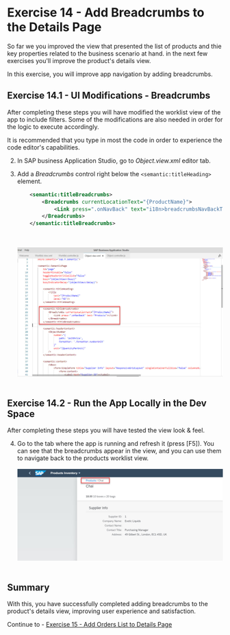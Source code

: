 # Exercise 14 - Add Breadcrumbs to the Details Page

So far we you improved the view that presented the list of products and thie key properties related to the business scenario at hand. in the next few exercises you'll improve the product's details view.

In this exercise, you will improve app navigation by adding breadcrumbs.

## Exercise 14.1 - UI Modifications - Breadcrumbs

After completing these steps you will have modified the worklist view of the app to include filters. Some of the modifications are also needed in order for the logic to execute accordingly.

It is recommended that you type in most the code in order to experience the code editor's capabilities.

2. In SAP business Application Studio, go to *Object.view.xml* editor tab.

3. Add a *Breadcrumbs* control right below the `<semantic:titleHeading>` element.
    ```xml
        <semantic:titleBreadcrumbs>
            <Breadcrumbs currentLocationText="{ProductName}">
                <Link press=".onNavBack" text="i18n>breadcrumbsNavBackTitle"></Link>
            </Breadcrumbs>
        </semantic:titleBreadcrumbs>

    ```

    <br><br>![](images/2020-10_BAS_Object_View_Breadcrumbs_.jpg)<br><br>

## Exercise 14.2 - Run the App Locally in the Dev Space

After completing these steps you will have tested the view look & feel.

4.	Go to the tab where the app is running and refresh it (press [F5]). You can see that the breadcrumbs appear in the view, and you can use them to navigate back to the products worklist view.
    <br><br>![](images/2020-10_BAS_App_Object_View_After_Breadcrumbs_.jpg)<br><br>


## Summary

With this, you have successfully completed adding breadcrumbs to the product's details view, improving user experience and satisfaction.

Continue to - [Exercise 15 - Add Orders List to Details Page](../ex15/README.md)
